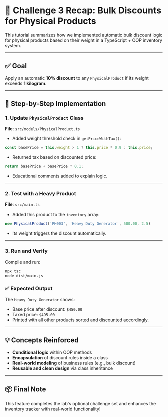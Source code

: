# 🧩 Challenge 3 Recap: Bulk Discounts for Physical Products

This tutorial summarizes how we implemented automatic bulk discount logic for physical products based on their weight in a TypeScript + OOP inventory system.

---

## ✅ Goal

Apply an automatic **10% discount** to any `PhysicalProduct` if its weight exceeds **1 kilogram**.

---

## 🧱 Step-by-Step Implementation

### 1. Update `PhysicalProduct` Class

**File**: `src/models/PhysicalProduct.ts`

- Added weight threshold check in `getPriceWithTax()`:
```ts
const basePrice = this.weight > 1 ? this.price * 0.9 : this.price;
```
- Returned tax based on discounted price:
```ts
return basePrice + basePrice * 0.1;
```

- Educational comments added to explain logic.

---

### 2. Test with a Heavy Product

**File**: `src/main.ts`

- Added this product to the `inventory` array:
```ts
new PhysicalProduct('PH003', 'Heavy Duty Generator', 500.00, 2.5)
```
- Its weight triggers the discount automatically.

---

### 3. Run and Verify

Compile and run:

```bash
npx tsc
node dist/main.js
```

### ✅ Expected Output

The `Heavy Duty Generator` shows:

- Base price after discount: `$450.00`
- Taxed price: `$495.00`
- Printed with all other products sorted and discounted accordingly.

---

## 💡 Concepts Reinforced

- **Conditional logic** within OOP methods
- **Encapsulation** of discount rules inside a class
- **Real-world modeling** of business rules (e.g., bulk discount)
- **Reusable and clean design** via class inheritance

---

## 📦 Final Note

This feature completes the lab's optional challenge set and enhances the inventory tracker with real-world functionality!